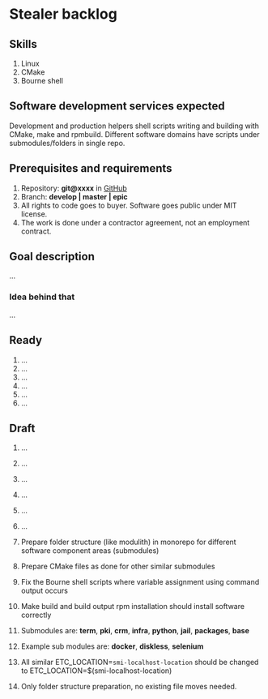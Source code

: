 # Stealer backlog

## Skills

1. Linux
2. CMake
3. Bourne shell

## Software development services expected

Development and production helpers shell scripts writing and building with CMake, make and rpmbuild.
Different software domains have scripts under submodules/folders in single repo.

## Prerequisites and requirements

1. Repository: **git@xxxx** in [GitHub](https://github.com/xxxxxxxx)
2. Branch: **develop | master | epic**
3. All rights to code goes to buyer. Software goes public under MIT license.
4. The work is done under a contractor agreement, not an employment contract.

## Goal description

...

### Idea behind that

...

## Ready

1. ...
2. ...
3. ...
4. ...
5. ...
6. ...

## Draft

1. ...
2. ...
3. ...
4. ...
5. ...
6. ...

1. Prepare folder structure (like modulith) in monorepo for different software component areas (submodules)
2. Prepare CMake files as done for other similar submodules
3. Fix the Bourne shell scripts where variable assignment using command output occurs
4. Make build and build output rpm installation should install software correctly

1. Submodules are: **term**, **pki**, **crm**, **infra**, **python**, **jail**, **packages**, **base**
2. Example sub modules are: **docker**, **diskless**, **selenium**
3. All similar ETC_LOCATION=`smi-localhost-location` should be changed to ETC_LOCATION=$(smi-localhost-location)
4. Only folder structure preparation, no existing file moves needed.
